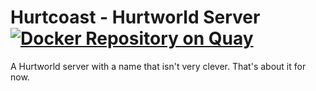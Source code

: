 # Hurtcoast - Hurtworld Server [![Docker Repository on Quay](https://quay.io/repository/jonathanporta/ogs-servers-hurtworld-hurtcoast/status "Docker Repository on Quay")](https://quay.io/repository/jonathanporta/ogs-servers-hurtworld-hurtcoast)
A Hurtworld server with a name that isn't very clever. That's about it for now.
